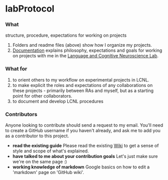 # labProtocol
### What
structure, procedure, expectations for working on projects
1. Folders and readme files (above) show how I organize my projects.
2. [Documentation](../../wiki) explains philosophy, expectations and goals for working on projects with me in the [Language and Cognitive Neuroscience Lab](http://lcnl.wisc.edu).

### What for
1. to orient others to my workflow on experimental projects in LCNL. 
2. to make explicit the roles and expectations of any collaborations on these projects - primarily between RAs and myself, but as a starting point for other collaborators. 
3. to document and develop LCNL procedures

### Contributors
Anyone looking to contribute should send a request to my email. You'll need to create a GitHub username if you haven't already, and ask me to add you as a contributor to this project.
* **read the existing guide** Please read the existing [Wiki](../../wiki) to get a sense of style and scope of what's explained.
* **have talked to me about your contribution goals** Let's just make sure we're on the same page :)
* **working knowledge of markdown** Google basics on how to edit a 'markdown' page on 'GitHub wiki'.
